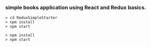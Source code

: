 ### simple books application using React and Redux basics. 


```
> cd ReduxSimpleStarter
> npm install
> npm start
```

```
> npm install
> npm start
```
